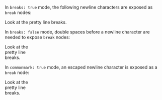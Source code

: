 In `breaks: true` mode, the following newline characters are exposed as `break` nodes:

Look at the
pretty line
breaks.

In `breaks: false` mode, double spaces before a newline character are needed to expose `break` nodes:

Look at the  
pretty line  
breaks.

In `commonmark: true` mode, an escaped newline character is exposed as a `break` node:

Look at the\
pretty line\
breaks.
